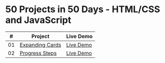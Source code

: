 # 50 Projects in 50 Days - HTML/CSS and JavaScript



|  #   | Project                                                                                                                   | Live Demo                                                                            |
| :--: | ------------------------------------------------------------------------------------------------------------------------- | --------------------------------------------------------------------------------------------- |
|  01  | [Expanding Cards](https://github.com/Aelbakouri/50Projects50Days/tree/main/day1-expanding-cards)                           | [Live Demo](https://50projects50days.com/projects/expanding-cards/)                           |
|  02  | [Progress Steps](https://github.com/Aelbakouri/50Projects50Days/tree/main/day2-progress-steps) | [Live Demo](https://50projects50days.com/projects/progress-steps/) |
